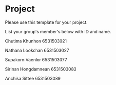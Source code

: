 Project
=============
Please use this template for your project.

List your group's member's below with ID and name.

Chutima Khunhon 6531503021

Nathana Lookchan 6531503027 

Supakorn Vaenlor 6531503077

Sirinan Hongdamnean 6531503083

Anchisa Sittee 6531503089

